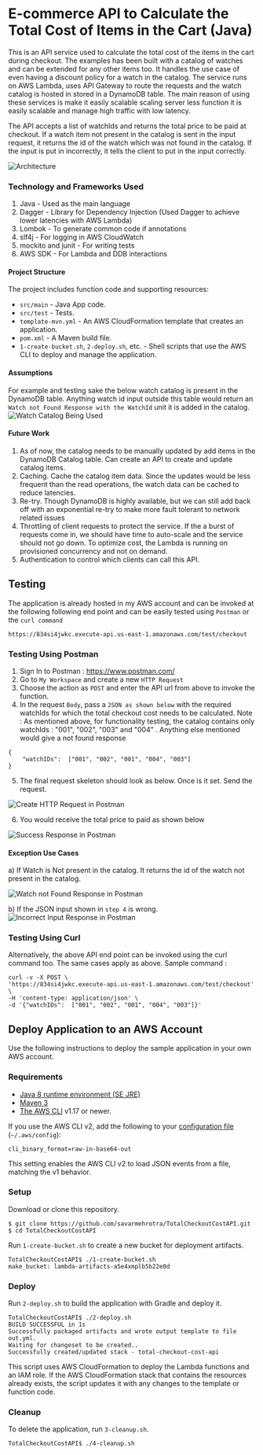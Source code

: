 # E-commerce API to Calculate the Total Cost of Items in the Cart (Java)

This is an API service used to calculate the total cost of the items in the cart during checkout. The examples has been built with a catalog of watches and can be extended for any other items too.
It handles the use case of even having a discount policy for a watch in the catalog. 
The service runs on AWS Lambda, uses API Gateway to route the requests and the watch catalog is hosted in stored in a DynamoDB table. The main reason of using these services is make it easily scalable scaling  server less function it is easily scalable and manage high traffic with low latency.

The API accepts a list of watchIds and returns the total price to be paid at checkout. 
If a watch item not present in the catalog is sent in the input request, it returns the id of the watch which was not found in the catalog.
If the input is put in incorrectly, it tells the client to put in the input correctly. 

![Architecture](TotalCheckoutCostAPI/images/APIServiceArchitecure.png)


### Technology and Frameworks Used
1) Java - Used as the main language
2) Dagger - Library for Dependency Injection (Used Dagger to achieve lower latencies with AWS Lambda)
3) Lombok - To generate common code if annotations
4) slf4j - For logging in AWS CloudWatch
5) mockito and junit - For writing tests
6) AWS SDK - For Lambda and DDB interactions

#### Project Structure
The project includes function code and supporting resources:
- `src/main` - Java App code.
- `src/test` - Tests.
- `template-mvn.yml` - An AWS CloudFormation template that creates an application.
- `pom.xml` - A Maven build file.
- `1-create-bucket.sh`, `2-deploy.sh`, etc. - Shell scripts that use the AWS CLI to deploy and manage the application.

#### Assumptions 
For example and testing sake the below watch catalog is present in the DynamoDB table. Anything watch id input outside this table would return an `Watch not Found Response with the WatchId` unit it is added in the catalog.
![Watch Catalog Being Used](images/WatchCatalog.png.png)

#### Future Work 
1) As of now, the catalog needs to be manually updated by add items in the DynamoDB Catalog table. Can create an API to create and update catalog items.
2) Caching. Cache the catalog item data. Since the updates would be less frequent than the read operations, the watch data can be cached to reduce latencies.
3) Re-try. Though DynamoDB is highly available, but we can still add back off with an exponential re-try to make more fault tolerant to network related issues
4) Throttling of client requests to protect the service. If the a burst of requests come in, we should have time to auto-scale and the service should not go down. To optimize cost, the Lambda is running on provisioned concurrency and not on demand.
5) Authentication to control which clients can call this API.

## Testing 
The application is already hosted in my AWS account and can be invoked at the following following end point and can be easily tested using `Postman` or the `curl command`
```
https://834si4jwkc.execute-api.us-east-1.amazonaws.com/test/checkout
```
### Testing Using Postman
1) Sign In to Postman : https://www.postman.com/
2) Go to `My Workspace` and create a new `HTTP Request`
3) Choose the action as `POST` and enter the API url from above to invoke the function.
4) In the request  `Body`, pass a `JSON as shown below` with the required watchIds for which the total checkout cost needs to be calculated.
Note : As mentioned above, for functionality testing, the catalog contains only watchIds : "001", "002", "003" and "004" . Anything else mentioned would give a not found response

```
{
    "watchIDs":  ["001", "002", "001", "004", "003"]
}
```
5) The final request skeleton should look as below. Once is it set. Send the request.

![Create HTTP Request in Postman](TotalCheckoutCostAPI/images/PostmanHTTPRequest.png)

6) You would receive the total price to paid as shown below 

![Success Response in Postman](TotalCheckoutCostAPI/images/PostmanSuccessResponse.png)

#### Exception Use Cases

a) If Watch is Not present in the catalog. It returns the id of the watch not present in the catalog.

![ Watch not Found Response in Postman](TotalCheckoutCostAPI/images/PostmanNotFoundResponse.png)
  
b) If the JSON input shown in `step 4` is wrong. 
![ Incorrect Input Response in Postman](TotalCheckoutCostAPI/images/PostmanIncorrectInput.png)


### Testing Using Curl 
Alternatively, the above API end point can be invoked using the curl command too. The same cases apply as above.
Sample command :

```
curl -v -X POST \
'https://834si4jwkc.execute-api.us-east-1.amazonaws.com/test/checkout' \
-H 'content-type: application/json' \
-d '{"watchIDs":  ["001", "002", "001", "004", "003"]}'
```


## Deploy Application to an AWS Account
Use the following instructions to deploy the sample application in your own AWS account.


### Requirements
- [Java 8 runtime environment (SE JRE)](https://www.oracle.com/java/technologies/javase-downloads.html)
- [Maven 3](https://maven.apache.org/docs/history.html)
- [The AWS CLI](https://docs.aws.amazon.com/cli/latest/userguide/cli-chap-install.html) v1.17 or newer.

If you use the AWS CLI v2, add the following to your [configuration file](https://docs.aws.amazon.com/cli/latest/userguide/cli-configure-files.html) (`~/.aws/config`):

```
cli_binary_format=raw-in-base64-out
```

This setting enables the AWS CLI v2 to load JSON events from a file, matching the v1 behavior.

### Setup
Download or clone this repository.

    $ git clone https://github.com/savarmehrotra/TotalCheckoutCostAPI.git
    $ cd TotalCheckoutCostAPI

Run `1-create-bucket.sh` to create a new bucket for deployment artifacts.

    TotalCheckoutCostAPI$ ./1-create-bucket.sh
    make_bucket: lambda-artifacts-a5e4xmplb5b22e0d

### Deploy
Run `2-deploy.sh` to build the application with Gradle and deploy it.

    TotalCheckoutCostAPI$ ./2-deploy.sh
    BUILD SUCCESSFUL in 1s
    Successfully packaged artifacts and wrote output template to file out.yml.
    Waiting for changeset to be created..
    Successfully created/updated stack - total-checkout-cost-api

This script uses AWS CloudFormation to deploy the Lambda functions and an IAM role. If the AWS CloudFormation stack that contains the resources already exists, the script updates it with any changes to the template or function code.

    
### Cleanup
To delete the application, run `3-cleanup.sh`.

    TotalCheckoutCostAPI$ ./4-cleanup.sh
